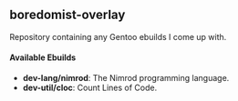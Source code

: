 ## boredomist-overlay
Repository containing any Gentoo ebuilds I come up with.

#### Available Ebuilds
* **dev-lang/nimrod**: The Nimrod programming language.
* **dev-util/cloc**: Count Lines of Code.